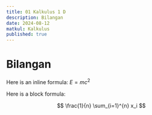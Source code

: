 ```yaml
---
title: 01 Kalkulus 1 D
description: Bilangan
date: 2024-08-12
matkul: Kalkulus
published: true
---
```


# Bilangan

Here is an inline formula: $E = mc^2$

Here is a block formula:

$$
\frac{1}{n} \sum_{i=1}^{n} x_i
$$
